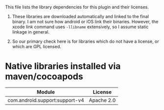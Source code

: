 This file lists the library dependencies for this plugin and their licenses.

1. These libraries are downloaded automatically and linked to the final binary.
I am not sure how android or iOS link their binaries. However, the xcode link
command uses `-llibname` extensively, so I assume static linkage in general.

1. So our primary check here is for libraries which do not have a license, or
which are GPL licensed.

# Native libraries installed via maven/cocoapods

| Module | License |
|--------|---------|
| com.android.support:support-v4 | Apache 2.0 |

